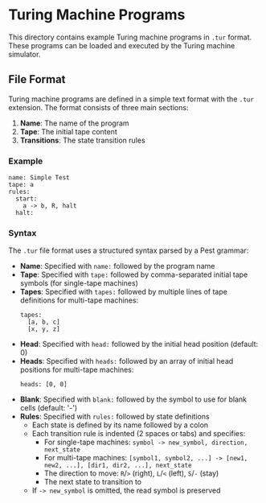 # Turing Machine Programs

This directory contains example Turing machine programs in `.tur` format. These programs can be loaded and executed by the Turing machine simulator.

## File Format

Turing machine programs are defined in a simple text format with the `.tur` extension. The format consists of three main sections:

1. **Name**: The name of the program
2. **Tape**: The initial tape content
3. **Transitions**: The state transition rules

### Example

```
name: Simple Test
tape: a
rules:
  start:
    a -> b, R, halt
  halt:
```

### Syntax

The `.tur` file format uses a structured syntax parsed by a Pest grammar:

- **Name**: Specified with `name:` followed by the program name
- **Tape**: Specified with `tape:` followed by comma-separated initial tape symbols (for single-tape machines)
- **Tapes**: Specified with `tapes:` followed by multiple lines of tape definitions for multi-tape machines:
  ```
  tapes:
    [a, b, c]
    [x, y, z]
  ```
- **Head**: Specified with `head:` followed by the initial head position (default: 0)
- **Heads**: Specified with `heads:` followed by an array of initial head positions for multi-tape machines:
  ```
  heads: [0, 0]
  ```
- **Blank**: Specified with `blank:` followed by the symbol to use for blank cells (default: '-')
- **Rules**: Specified with `rules:` followed by state definitions
  - Each state is defined by its name followed by a colon
  - Each transition rule is indented (2 spaces or tabs) and specifies:
    - For single-tape machines: `symbol -> new_symbol, direction, next_state`
    - For multi-tape machines: `[symbol1, symbol2, ...] -> [new1, new2, ...], [dir1, dir2, ...], next_state`
    - The direction to move: `R`/`>` (right), `L`/`<` (left), `S`/`-` (stay)
    - The next state to transition to
  - If `-> new_symbol` is omitted, the read symbol is preserved
